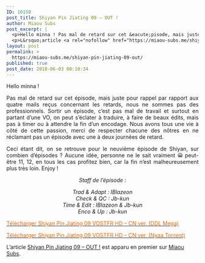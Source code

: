 ```yaml
---
ID: 10150
post_title: Shiyan Pin Jiating 09 – OUT !
author: Miaou Subs
post_excerpt: |
  <p>Hello minna ! Pas mal de retard sur cet &eacute;pisode, mais juste pour rappel par rapport aux quatre mails re&ccedil;us concernant les retards, nous ne sommes pas des professionnels. Sortir un &eacute;pisode, c&rsquo;est pas mal de travail et surtout en partant d&rsquo;une VO, on peut s&rsquo;&eacute;clater &agrave; traduire, &agrave; faire de beaux &eacute;dits, mais pas</p>
  <p>L&rsquo;article <a rel="nofollow" href="https://miaou-subs.me/shiyan-pin-jiating-09-out/">Shiyan Pin Jiating 09 &ndash; OUT !</a> est apparu en premier sur <a rel="nofollow" href="https://miaou-subs.me/">Miaou Subs</a>.</p>
layout: post
permalink: >
  https://miaou-subs.me/shiyan-pin-jiating-09-out/
published: true
post_date: 2018-06-03 00:10:34
---
```

<p style="text-align: justify;">Hello minna !</p>
<p style="text-align: justify;">Pas mal de retard sur cet épisode, mais juste pour rappel par rapport aux quatre mails reçus concernant les retards, nous ne sommes pas des professionnels. Sortir un épisode, c&#8217;est pas mal de travail et surtout en partant d&#8217;une VO, on peut s&#8217;éclater à traduire, à faire de beaux édits, mais pas à timer ou à attendre la fin d&#8217;un encodage. Nous avons tous une vie à côté de cette passion, merci de respecter chacune des nôtres en ne réclamant pas un épisode avec une à deux journées de retard.</p>
<p style="text-align: justify;">Ceci étant dit, on se retrouve pour le neuvième épisode de Shiyan, sur combien d&#8217;épisodes ? Aucune idée, personne ne le sait vraiment <img src="https://united-subs.dearclouds.com/wp-content/uploads/2018/05/a66a5db401df5eb91da66dc5b52f420f.jpg" alt="😀" class="wp-smiley" style="height: 1em; max-height: 1em;" /> peut-être 11, 12, en tous les cas profitez bien, car la fin n&#8217;est malheureusement plus très loin. Enjoy !</p>
<p style="text-align: center;"><em>Staff de l&#8217;épisode :</em></p>
<p style="text-align: center;"><em>Trad &amp; Adapt : IBlazeon</em><br />
<em> Check &amp; QC : Jb-kun</em><br />
<em> Time &amp; Edit : IBlazeon &amp; Jb-kun<br />
</em><em>Enco &amp; Up : Jb-kun<br />
</em></p>
<p><a href="https://mega.nz/#!WTZC2awL!hDuw4WafqKDUpd14c3kLfy3pDxAZcsny0tRBNVCXIpQ"  rel="noopener"><span style="color: #ff6600;">Télécharger Shiyan Pin Jiating 09 VOSTFR HD &#8211; CN ver. (DDL Mega)</span></a></p>
<p><a href="https://nyaa.si/view/1043492"  rel="noopener"><span style="color: #ff6600;">Télécharger Shiyan Pin Jiating 09 VOSTFR HD &#8211; CN ver. (Nyaa Torrent)</span></a></p>
<p>L’article <a rel="nofollow" href="https://miaou-subs.me/shiyan-pin-jiating-09-out/">Shiyan Pin Jiating 09 &#8211; OUT !</a> est apparu en premier sur <a rel="nofollow" href="https://miaou-subs.me/">Miaou Subs</a>.</p>